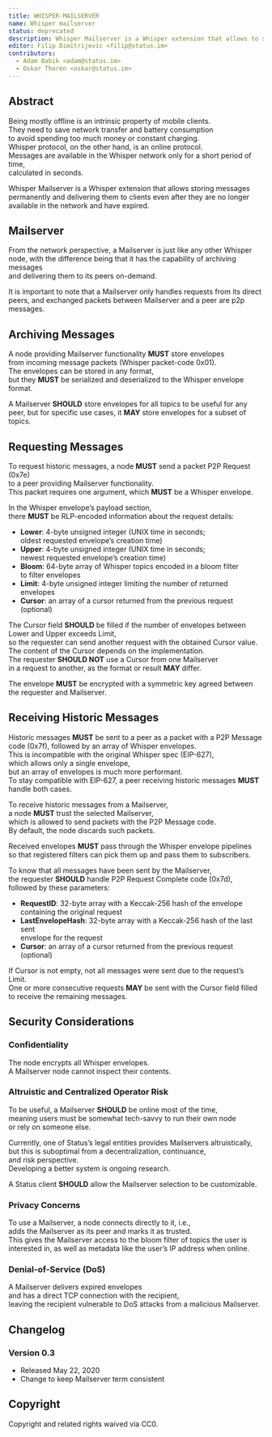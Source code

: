 ```yaml
---
title: WHISPER-MAILSERVER
name: Whisper mailserver
status: deprecated
description: Whisper Mailserver is a Whisper extension that allows to store messages permanently and deliver them to the clients even though they are already not available in the network and expired.
editor: Filip Dimitrijevic <filip@status.im>
contributors:
  - Adam Babik <adam@status.im>
  - Oskar Thorén <oskar@status.im>
---
```


## Abstract

Being mostly offline is an intrinsic property of mobile clients.  
They need to save network transfer and battery consumption  
to avoid spending too much money or constant charging.  
Whisper protocol, on the other hand, is an online protocol.  
Messages are available in the Whisper network only for a short period of time,  
calculated in seconds.

Whisper Mailserver is a Whisper extension
that allows storing messages permanently
and delivering them to clients
even after they are no longer available in the network and have expired.

## Mailserver

From the network perspective, a Mailserver is just like any other Whisper node,
with the difference being that it has the capability of archiving messages  
and delivering them to its peers on-demand.

It is important to note that a Mailserver only handles requests
from its direct peers,
and exchanged packets between Mailserver and a peer are p2p messages.

## Archiving Messages

A node providing Mailserver functionality **MUST** store envelopes  
from incoming message packets (Whisper packet-code 0x01).  
The envelopes can be stored in any format,  
but they **MUST** be serialized and deserialized to the Whisper envelope format.

A Mailserver **SHOULD** store envelopes for all topics to be useful for any peer,
but for specific use cases, it **MAY** store envelopes for a subset of topics.

## Requesting Messages

To request historic messages, a node **MUST** send a packet P2P Request (0x7e)  
to a peer providing Mailserver functionality.  
This packet requires one argument, which **MUST** be a Whisper envelope.

In the Whisper envelope’s payload section,  
there **MUST** be RLP-encoded information about the request details:

- **Lower**: 4-byte unsigned integer (UNIX time in seconds;  
  oldest requested envelope’s creation time)
- **Upper**: 4-byte unsigned integer (UNIX time in seconds;  
  newest requested envelope’s creation time)
- **Bloom**: 64-byte array of Whisper topics encoded in a bloom filter  
  to filter envelopes
- **Limit**: 4-byte unsigned integer limiting the number of returned envelopes
- **Cursor**: an array of a cursor returned from the previous request (optional)

The Cursor field **SHOULD** be filled
if the number of envelopes between Lower and Upper exceeds Limit,  
so the requester can send another request with the obtained Cursor value.  
The content of the Cursor depends on the implementation.  
The requester **SHOULD NOT** use a Cursor from one Mailserver  
in a request to another, as the format or result **MAY** differ.

The envelope **MUST** be encrypted
with a symmetric key agreed between the requester and Mailserver.

## Receiving Historic Messages

Historic messages **MUST** be sent to a peer as a packet with a P2P Message code
(0x7f), followed by an array of Whisper envelopes.  
This is incompatible with the original Whisper spec (EIP-627),  
which allows only a single envelope,  
but an array of envelopes is much more performant.  
To stay compatible with EIP-627,
a peer receiving historic messages **MUST** handle both cases.

To receive historic messages from a Mailserver,  
a node **MUST** trust the selected Mailserver,  
which is allowed to send packets with the P2P Message code.  
By default, the node discards such packets.

Received envelopes **MUST** pass through the Whisper envelope pipelines  
so that registered filters can pick them up and pass them to subscribers.

To know that all messages have been sent by the Mailserver,  
the requester **SHOULD** handle P2P Request Complete code (0x7d),  
followed by these parameters:

- **RequestID**: 32-byte array with a Keccak-256 hash of the envelope  
  containing the original request
- **LastEnvelopeHash**: 32-byte array with a Keccak-256 hash of the last sent  
  envelope for the request
- **Cursor**: an array of a cursor returned from the previous request (optional)

If Cursor is not empty, not all messages were sent due to the request’s Limit.  
One or more consecutive requests **MAY** be sent with the Cursor field filled  
to receive the remaining messages.

## Security Considerations

### Confidentiality

The node encrypts all Whisper envelopes.  
A Mailserver node cannot inspect their contents.

### Altruistic and Centralized Operator Risk

To be useful, a Mailserver **SHOULD** be online most of the time,  
meaning users must be somewhat tech-savvy to run their own node  
or rely on someone else.

Currently, one of Status’s legal entities provides Mailservers altruistically,  
but this is suboptimal from a decentralization, continuance,  
and risk perspective.  
Developing a better system is ongoing research.

A Status client **SHOULD** allow the Mailserver selection to be customizable.

### Privacy Concerns

To use a Mailserver, a node connects directly to it, i.e.,  
adds the Mailserver as its peer and marks it as trusted.  
This gives the Mailserver access
to the bloom filter of topics the user is interested in,
as well as metadata like the user’s IP address when online.

### Denial-of-Service (DoS)

A Mailserver delivers expired envelopes  
and has a direct TCP connection with the recipient,  
leaving the recipient vulnerable to DoS attacks from a malicious Mailserver.

## Changelog

### Version 0.3

- Released May 22, 2020
- Change to keep Mailserver term consistent

## Copyright

Copyright and related rights waived via CC0.
